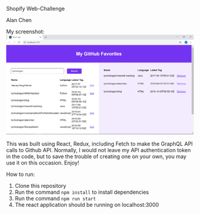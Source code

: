 Shopify Web-Challenge

Alan Chen

My screenshot:
![Alt text](./public/screenshot/my_screenshot.PNG)


This was built using React, Redux, including Fetch to make the GraphQL API calls to Github API.
Normally, I would not leave my API authentication token in the code, but to save the trouble
of creating one on your own, you may use it on this occasion. Enjoy!

How to run:
1. Clone this repository
2. Run the command `npm install` to install dependencies
3. Run the command `npm run start`
4. The react application should be running on localhost:3000


